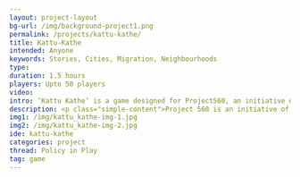 ```yaml
---
layout: project-layout
bg-url: /img/background-project1.png
permalink: /projects/kattu-kathe/
title: Kattu-Kathe
intended: Anyone
keywords: Stories, Cities, Migration, Neighbourhoods
type: 
duration: 1.5 hours
players: Upto 50 players
video:
intro: ‘Kattu Kathe‘ is a game designed for Project560, an initiative of India Foundation for the Arts, that will enable diverse sets of participants from different social, economic, and linguistic backgrounds to tell their stories about Bangalore.
description: <p class="simple-content">Project 560 is an initiative of India Foundation for the Arts to engage people with spaces, stories, and people of their neighbourhood in Bangalore. For Project 560, Fields of View is designing a game that will elicit stories about people’s experiences of the city. The game titled ‘Kattu Kathe‘ will engage diverse sets of participants, from different social, economic, and linguistic backgrounds. The game is being designed to question ‘standard‘ narratives of the city and explore how people’s personal narratives shape the narrative of the city.</p>
img1: /img/kattu_kathe-img-1.jpg
img2: /img/kattu_kathe-img-2.jpg
ide: kattu-kathe
categories: project
thread: Policy in Play
tag: game
---
```

